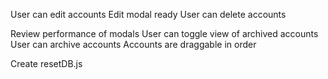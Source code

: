 User can edit accounts
  Edit modal ready
User can delete accounts

Review performance of modals
User can toggle view of archived accounts
User can archive accounts
Accounts are draggable in order

Create resetDB.js